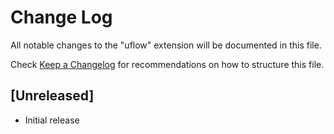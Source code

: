 # Change Log

All notable changes to the "uflow" extension will be documented in this file.

Check [Keep a Changelog](http://keepachangelog.com/) for recommendations on how to structure this file.

## [Unreleased]

- Initial release
